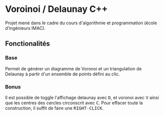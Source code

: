 # Voroinoi / Delaunay C++

Projet mené dans le cadre du cours d'algorithmie et programmation (école d’ingénieurs IMAC).

## Fonctionalités

### Base
Permet de générer un diagramme de Voronoi et un triangulation de Delaunay à partir d'un ensemble de points défini au clic.

### Bonus
Il est possible de toggle l'affichage delaunay avec <kbd>D</kbd>, et voronoi avec <kbd>V</kbd> ainsi que les centres des cercles circonscrit avec <kbd>C</kbd>.
Pour effacer toute la construction, il suffit de faire une <kbd>RIGHT-CLICK</kbd>.